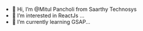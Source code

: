 - 👋 Hi, I’m @Mitul Pancholi from Saarthy Technosys
- 👀 I’m interested in ReactJs ...
- 🌱 I’m currently learning GSAP...

<!---
saarthytech-mitul/saarthytech-mitul is a ✨ special ✨ repository because its `README.md` (this file) appears on your GitHub profile.
You can click the Preview link to take a look at your changes.
--->
